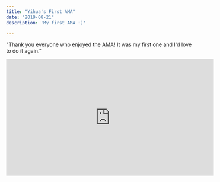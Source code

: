 ```yaml
---
title: "Yihua's First AMA"
date: "2019-08-21"
description: 'My first AMA :)'

---
```


"Thank you everyone who enjoyed the AMA! It was my first one and I'd love to do it again."

<iframe width="560" height="315" src="https://www.youtube.com/embed/DXJO3AraeMQ" frameborder="0" allow="accelerometer; autoplay; encrypted-media; gyroscope; picture-in-picture" allowfullscreen></iframe>